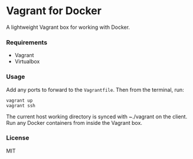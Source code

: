 # Vagrant for Docker

A lightweight Vagrant box for working with Docker.

### Requirements

- Vagrant
- Virtualbox

### Usage

Add any ports to forward to the `Vagrantfile`. Then from the terminal, run:
```
vagrant up
vagrant ssh
```

The current host working directory is synced with ~./vagrant on the client.
Run any Docker containers from inside the Vagrant box.

### License

MIT
